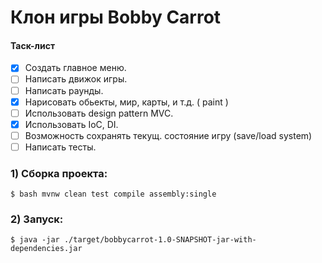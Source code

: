 # Клон игры Bobby Carrot

#### Таск-лист

- [x] Создать главное меню.
- [ ] Написать движок игры.
- [ ] Написать раунды.
- [x] Нарисовать обьекты, мир, карты, и т.д. ( paint )
- [ ] Использовать design pattern MVC.
- [x] Использовать IoC, DI.
- [ ] Возможность сохранять текущ. состояние игру (save/load system)
- [ ] Написать тесты. 

### 1) Сборка проекта:
```
$ bash mvnw clean test compile assembly:single
```

### 2) Запуск:
```
$ java -jar ./target/bobbycarrot-1.0-SNAPSHOT-jar-with-dependencies.jar
```